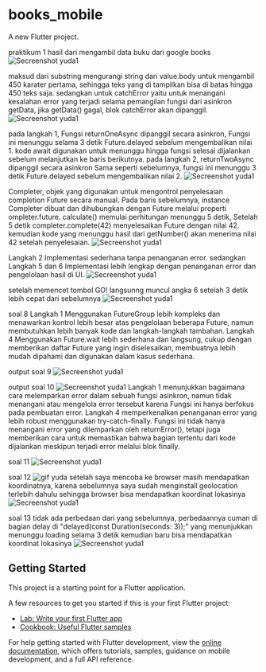 # books_mobile

A new Flutter project.

praktikum 1 hasil dari mengambil data buku dari google books
![Secreenshot yuda1](image/W11-soal2.png)

maksud dari substring mengurangi string dari value.body untuk mengambil 450 karater pertama,
sehingga teks yang di tampilkan bisa di batas hingga 450 teks saja.
sedangkan untuk catchError yaitu untuk menangani kesalahan error yang terjadi selama pemangilan fungsi dari asinkron getData,
jika getData() gagal, blok catchError akan dipanggil.
![Secreenshot yuda1](image/W11-soal3.png)

pada langkah 1, Fungsi returnOneAsync dipanggil secara asinkron, Fungsi ini menunggu selama 3 detik Future.delayed sebelum mengembalikan nilai 1.
kode await digunakan untuk menunggu hingga fungsi selesai dijalankan sebelum melanjutkan ke baris berikutnya.
pada langkah 2, returnTwoAsync dipanggil secara asinkron Sama seperti sebelumnya, fungsi ini menunggu 3 detik Future.delayed sebelum mengembalikan nilai 2.
![Secreenshot yuda1](image/W11-soal4.png)

Completer, objek yang digunakan untuk mengontrol penyelesaian completion Future secara manual. Pada baris sebelumnya,
instance Completer<int> dibuat dan dihubungkan dengan Future melalui properti ompleter.future.
calculate() memulai perhitungan menunggu 5 detik, Setelah 5 detik completer.complete(42) menyelesaikan Future dengan nilai 42.
kemudian kode yang menunggu hasil dari getNumber() akan menerima nilai 42 setelah penyelesaian.
![Secreenshot yuda1](image/W11-soal5.png)

Langkah 2 Implementasi sederhana tanpa penanganan error.
sedangkan Langkah 5 dan 6 Implementasi lebih lengkap dengan penanganan error dan pengelolaan hasil di UI.
![Secreenshot yuda1](image/W11-soal6.png)

setelah memencet tombol GO! langsunng muncul angka 6 setelah 3 detik lebih cepat dari sebelumnya
![Secreenshot yuda1](image/W11-soal7.png)

soal 8
Langkah 1 Menggunakan FutureGroup lebih kompleks dan menawarkan kontrol lebih besar atas pengelolaan beberapa Future,
namun membutuhkan lebih banyak kode dan langkah-langkah tambahan.
Langkah 4 Menggunakan Future.wait lebih sederhana dan langsung, cukup dengan memberikan daftar Future yang ingin diselesaikan, 
membuatnya lebih mudah dipahami dan digunakan dalam kasus sederhana.

output soal 9
![Secreenshot yuda1](image/W11-soal9.png)

output soal 10
![Secreenshot yuda1](image/W11-soal10.png)
Langkah 1 menunjukkan bagaimana cara melemparkan error dalam sebuah fungsi asinkron, 
namun tidak menangani atau mengelola error tersebut karena Fungsi ini hanya berfokus pada pembuatan error.
Langkah 4 memperkenalkan penanganan error yang lebih robust menggunakan try-catch-finally. Fungsi ini tidak hanya menangani error 
yang dilemparkan oleh returnError(), tetapi juga memberikan cara untuk memastikan bahwa bagian tertentu dari kode dijalankan meskipun terjadi error melalui blok finally.


soal 11
![Secreenshot yuda1](image/W11-soal11.png)

soal 12
![gif yuda](./image/W11-soal12.gif)
setelah saya mencoba ke browser masih mendapatkan koordinatnya, karena sebelumnya saya sudah menginstall geolocation terlebih dahulu
sehingga browser bisa mendapatkan koordinat lokasinya
![Secreenshot yuda1](image/W11-soal12.png)

soal 13
tidak ada perbedaan dari yang sebelumnya, perbedaannya cuman di bagian delay di "delayed(const Duration(seconds: 3));"
yang menunjukkan menunggu loading selama 3 detik kemudian baru bisa mendapatkan koordinat lokasinya
![Secreenshot yuda1](image/W11-soal13.png)




## Getting Started

This project is a starting point for a Flutter application.

A few resources to get you started if this is your first Flutter project:

- [Lab: Write your first Flutter app](https://docs.flutter.dev/get-started/codelab)
- [Cookbook: Useful Flutter samples](https://docs.flutter.dev/cookbook)

For help getting started with Flutter development, view the
[online documentation](https://docs.flutter.dev/), which offers tutorials,
samples, guidance on mobile development, and a full API reference.
